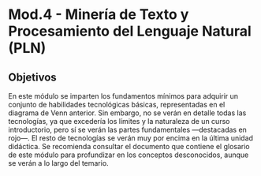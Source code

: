 # Mod.4 - Minería de Texto y Procesamiento del Lenguaje Natural (PLN)
## Objetivos
En este módulo se imparten los fundamentos mínimos para adquirir un conjunto de habilidades tecnológicas básicas, representadas en el diagrama de Venn anterior. 
Sin embargo, no se verán en detalle todas las tecnologías, ya que excedería los límites y la naturaleza de un curso introductorio, pero sí se verán las partes fundamentales —destacadas en rojo—. 
El resto de tecnologías se verán muy por encima en la última unidad didáctica. 
Se recomienda consultar el documento que contiene el glosario de este módulo para profundizar en los conceptos desconocidos, aunque se verán a lo largo del temario.
